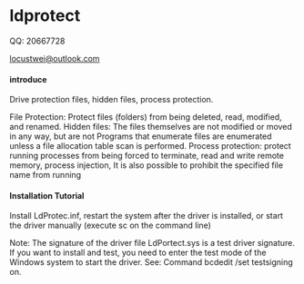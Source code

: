 # ldprotect

QQ: 20667728

locustwei@outlook.com

#### introduce
Drive protection files, hidden files, process protection.

File Protection: Protect files (folders) from being deleted, read, modified, and renamed.
Hidden files: The files themselves are not modified or moved in any way, but are not
           Programs that enumerate files are enumerated unless a file allocation table scan is performed.
Process protection: protect running processes from being forced to terminate, read and write remote memory, process injection,
           It is also possible to prohibit the specified file name from running


#### Installation Tutorial

Install LdProtec.inf, restart the system after the driver is installed, or start the driver manually (execute sc on the command line)

Note: The signature of the driver file LdPortect.sys is a test driver signature. If you want to install and test, you need to enter the test mode of the Windows system to start the driver.
       See: Command bcdedit /set testsigning on.